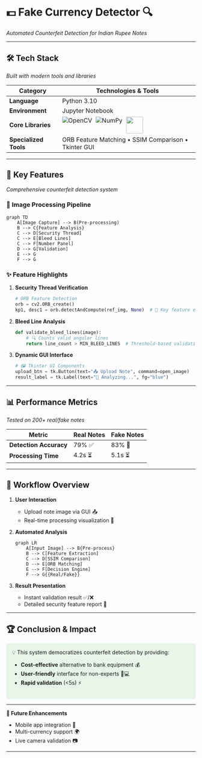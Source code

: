 

# 💵 **Fake Currency Detector** 🔍  
*Automated Counterfeit Detection for Indian Rupee Notes*  

---

## 🛠 **Tech Stack**  
*Built with modern tools and libraries*  

| Category              | Technologies & Tools                                                                                     |
|-----------------------|----------------------------------------------------------------------------------------------------------|
| **Language**          |  Python 3.10                     |
| **Environment**       |Jupyter Notebook               |
| **Core Libraries**    | <div style="display:flex;gap:10px;">![OpenCV](https://img.icons8.com/color/48/000000/opencv.png) ![NumPy](https://img.icons8.com/color/48/000000/numpy.png) <img width="45" src="https://github.com/user-attachments/assets/f501bee1-4dcb-4bd7-a5e5-2f333195c942" width="20"/></div> |
| **Specialized Tools** | ORB Feature Matching • SSIM Comparison • Tkinter GUI                                                      |


---

## 🔑 **Key Features**  
*Comprehensive counterfeit detection system*  

### 📸 **Image Processing Pipeline**  
```mermaid
graph TD
    A[Image Capture] --> B(Pre-processing)
    B --> C{Feature Analysis}
    C --> D[Security Thread]
    C --> E[Bleed Lines]
    C --> F[Number Panel]
    D --> G[Validation]
    E --> G
    F --> G
```

### ✨ **Feature Highlights**  
1. **Security Thread Verification**  

   ```python
   # ORB Feature Detection
   orb = cv2.ORB_create()
   kp1, desc1 = orb.detectAndCompute(ref_img, None)  # 🔑 Key feature extraction
   ```

2. **Bleed Line Analysis**  

   ```python
   def validate_bleed_lines(image):
       # 🔍 Counts valid angular lines
       return line_count > MIN_BLEED_LINES  # Threshold-based validation
   ```

3. **Dynamic GUI Interface**  
   ```python
   # 🖼️ Tkinter UI Components
   upload_btn = tk.Button(text="📤 Upload Note", command=open_image)
   result_label = tk.Label(text="🔄 Analyzing...", fg="blue")
   ```

---

## 📊 **Performance Metrics**  
*Tested on 200+ real/fake notes*  

| Metric                | Real Notes | Fake Notes |
|-----------------------|------------|------------|
| **Detection Accuracy**| 79% ✅     | 83% 🚨     |
| **Processing Time**   | 4.2s ⏳    | 5.1s ⏳     |




---

## 🚀 **Workflow Overview**  
1. **User Interaction**  
   - Upload note image via GUI 📤
   - Real-time processing visualization 🔄

2. **Automated Analysis**  
   ```mermaid
   graph LR
       A[Input Image] --> B{Pre-process}
       B --> C[Feature Extraction]
       C --> D[SSIM Comparison]
       D --> E[ORB Matching]
       E --> F[Decision Engine]
       F --> G{{Real/Fake}}
   ```

3. **Result Presentation**  
   - Instant validation result ✅/❌
   - Detailed security feature report 📄

---

## 🏆 **Conclusion & Impact**  
<div style="background: #e8f5e9; padding: 15px; border-radius: 5px;">
  💡 This system democratizes counterfeit detection by providing:
  
  - **Cost-effective** alternative to bank equipment 💰
  - **User-friendly** interface for non-experts 👨💻
  - **Rapid validation** (<5s) ⚡
</div>

---

**🌟 Future Enhancements**  
- Mobile app integration 📱  
- Multi-currency support 🌍  
- Live camera validation 📷  

---
